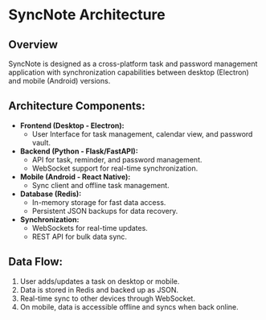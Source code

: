 # SyncNote Architecture

## Overview
SyncNote is designed as a cross-platform task and password management application with synchronization capabilities between desktop (Electron) and mobile (Android) versions.

## Architecture Components:
- **Frontend (Desktop - Electron):**
  - User Interface for task management, calendar view, and password vault.
- **Backend (Python - Flask/FastAPI):**
  - API for task, reminder, and password management.
  - WebSocket support for real-time synchronization.
- **Mobile (Android - React Native):**
  - Sync client and offline task management.
- **Database (Redis):**
  - In-memory storage for fast data access.
  - Persistent JSON backups for data recovery.
- **Synchronization:**
  - WebSockets for real-time updates.
  - REST API for bulk data sync.

## Data Flow:
1. User adds/updates a task on desktop or mobile.
2. Data is stored in Redis and backed up as JSON.
3. Real-time sync to other devices through WebSocket.
4. On mobile, data is accessible offline and syncs when back online.
